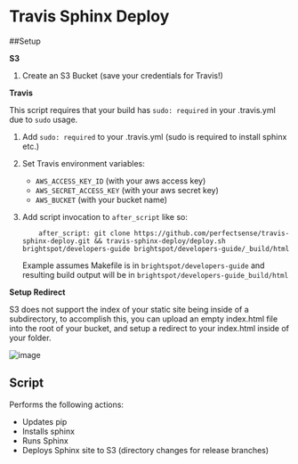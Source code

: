 # Travis Sphinx Deploy

##Setup

**S3**

1. Create an S3 Bucket (save your credentials for Travis!)

**Travis**

This script requires that your build has `sudo: required` in your .travis.yml due
to `sudo` usage.

1. Add `sudo: required` to your .travis.yml (sudo is required to install sphinx etc.)
2. Set Travis environment variables: 
    * `AWS_ACCESS_KEY_ID` (with your aws access key)
    * `AWS_SECRET_ACCESS_KEY` (with your aws secret key)
    * `AWS_BUCKET` (with your bucket name)
3. Add script invocation to `after_script` like so: 

    ```
        after_script: git clone https://github.com/perfectsense/travis-sphinx-deploy.git && travis-sphinx-deploy/deploy.sh brightspot/developers-guide brightspot/developers-guide/_build/html
    ```

    Example assumes Makefile is in `brightspot/developers-guide` and resulting build output will be in `brightspot/developers-guide_build/html` 

**Setup Redirect**

S3 does not support the index of your static site being inside of a subdirectory, to accomplish this, you can upload
an empty index.html file into the root of your bucket, and setup a redirect to your index.html inside of your folder.

![image](https://cloud.githubusercontent.com/assets/1299507/19402314/84e1e452-922e-11e6-89a3-5c3579503a10.png)

## Script

Performs the following actions:

* Updates pip
* Installs sphinx
* Runs Sphinx
* Deploys Sphinx site to S3 (directory changes for release branches)